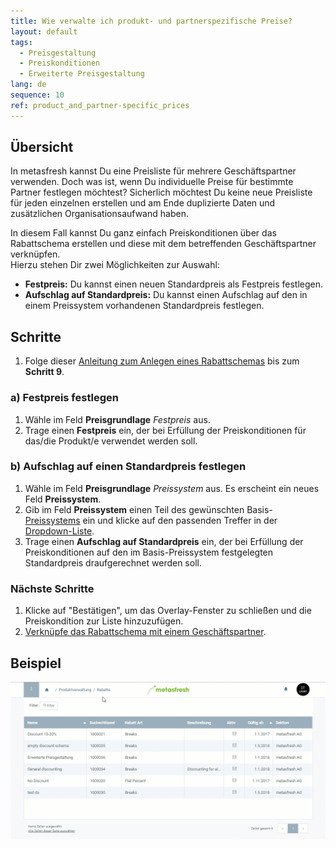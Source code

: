 ```yaml
---
title: Wie verwalte ich produkt- und partnerspezifische Preise?
layout: default
tags:
  - Preisgestaltung
  - Preiskonditionen
  - Erweiterte Preisgestaltung
lang: de
sequence: 10
ref: product_and_partner-specific_prices
---
```


## Übersicht
In metasfresh kannst Du eine Preisliste für mehrere Geschäftspartner verwenden. Doch was ist, wenn Du individuelle Preise für bestimmte Partner festlegen möchtest? Sicherlich möchtest Du keine neue Preisliste für jeden einzelnen erstellen und am Ende duplizierte Daten und zusätzlichen Organisationsaufwand haben.

In diesem Fall kannst Du ganz einfach Preiskonditionen über das Rabattschema erstellen und diese mit dem betreffenden Geschäftspartner verknüpfen.<br>
Hierzu stehen Dir zwei Möglichkeiten zur Auswahl:

- **Festpreis:** Du kannst einen neuen Standardpreis als Festpreis festlegen.
- **Aufschlag auf Standardpreis:** Du kannst einen Aufschlag auf den in einem Preissystem vorhandenen Standardpreis festlegen.

## Schritte
1. Folge dieser [Anleitung zum Anlegen eines Rabattschemas](Rabattschema_anlegen) bis zum **Schritt 9**.

### a) Festpreis festlegen
1. Wähle im Feld **Preisgrundlage** *Festpreis* aus.
1. Trage einen **Festpreis** ein, der bei Erfüllung der Preiskonditionen für das/die Produkt/e verwendet werden soll.

### b) Aufschlag auf einen Standardpreis festlegen
1. Wähle im Feld **Preisgrundlage** *Preissystem* aus. Es erscheint ein neues Feld **Preissystem**.
1. Gib im Feld **Preissystem** einen Teil des gewünschten Basis-[Preissystems](Preissystem_anlegen) ein und klicke auf den passenden Treffer in der [Dropdown-Liste](Liste_Keyboard_Shortcuts).
1. Trage einen **Aufschlag auf Standardpreis** ein, der bei Erfüllung der Preiskonditionen auf den im Basis-Preissystem festgelegten Standardpreis draufgerechnet werden soll.

### Nächste Schritte
1. Klicke auf "Bestätigen", um das Overlay-Fenster zu schließen und die Preiskondition zur Liste hinzuzufügen.
1. [Verknüpfe das Rabattschema mit einem Geschäftspartner](Rabattschema_mit_GP_verknuepfen).

## Beispiel
![](assets/Produkt_und_partnerspezifische_Preise.gif)
